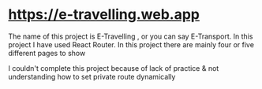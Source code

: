 # https://e-travelling.web.app

The name of this project is E-Travelling , 
or you can say E-Transport.
In this project I have used React Router.
In this project there are mainly four or five different pages to show


I couldn't complete this project because of lack of practice & not understanding how to set private route dynamically